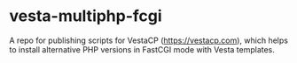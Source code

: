 # vesta-multiphp-fcgi
A repo for publishing scripts for VestaCP (https://vestacp.com), which helps to install alternative PHP versions in FastCGI mode with Vesta templates.
